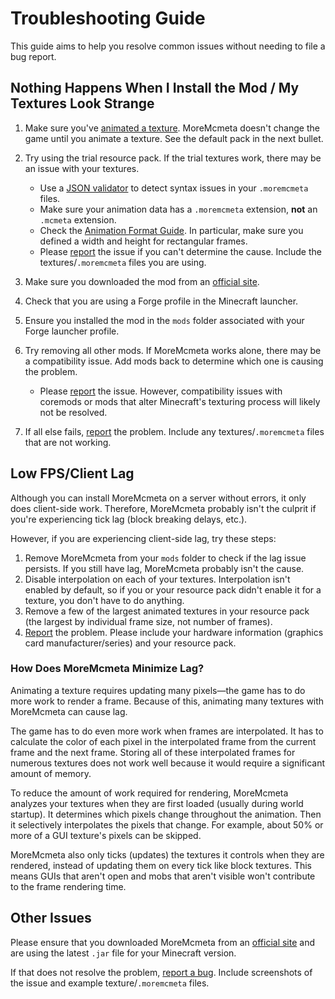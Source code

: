 # Troubleshooting Guide
This guide aims to help you resolve common issues without needing to file a bug report.

## Nothing Happens When I Install the Mod / My Textures Look Strange
1. Make sure you've [animated a texture](ANIMATION-FORMAT.md). MoreMcmeta doesn't change the game until you animate a texture. See the default pack in the next bullet.

2. Try using the trial resource pack. If the trial textures work, there may be an issue with your textures.
   * Use a [JSON validator](https://jsonlint.com/) to detect syntax issues in your `.moremcmeta` files.
   * Make sure your animation data has a `.moremcmeta` extension, **not** an `.mcmeta` extension.
   * Check the [Animation Format Guide](ANIMATION-FORMAT.md). In particular, make sure you defined a width and height for rectangular frames.
   * Please [report](https://github.com/soir20/MoreMcmeta/issues) the issue if you can't determine the cause. Include the textures/`.moremcmeta` files you are using.
    
3. Make sure you downloaded the mod from an [official site](../../README.md#download).

4. Check that you are using a Forge profile in the Minecraft launcher.

5. Ensure you installed the mod in the `mods` folder associated with your Forge launcher profile.

6. Try removing all other mods. If MoreMcmeta works alone, there may be a compatibility issue. Add mods back to determine which one is causing the problem.
   * Please [report](https://github.com/soir20/MoreMcmeta/issues) the issue. However, compatibility issues with coremods or mods that alter Minecraft's texturing process will likely not be resolved.
    
7. If all else fails, [report](https://github.com/soir20/MoreMcmeta/issues) the problem. Include any textures/`.moremcmeta` files that are not working.

## Low FPS/Client Lag
Although you can install MoreMcmeta on a server without errors, it only does client-side work. Therefore, MoreMcmeta probably isn't the culprit if you're experiencing tick lag (block breaking delays, etc.).

However, if you are experiencing client-side lag, try these steps:
1. Remove MoreMcmeta from your `mods` folder to check if the lag issue persists. If you still have lag, MoreMcmeta probably isn't the cause.
2. Disable interpolation on each of your textures. Interpolation isn't enabled by default, so if you or your resource pack didn't enable it for a texture, you don't have to do anything.
3. Remove a few of the largest animated textures in your resource pack (the largest by individual frame size, not number of frames).
4. [Report](https://github.com/soir20/MoreMcmeta/issues) the problem. Please include your hardware information (graphics card manufacturer/series) and your resource pack.

### How Does MoreMcmeta Minimize Lag?
Animating a texture requires updating many pixels—the game has to do more work to render a frame. Because of this, animating many textures with MoreMcmeta can cause lag.

The game has to do even more work when frames are interpolated. It has to calculate the color of each pixel in the interpolated frame from the current frame and the next frame. Storing all of these interpolated frames for numerous textures does not work well because it would require a significant amount of memory.

To reduce the amount of work required for rendering, MoreMcmeta analyzes your textures when they are first loaded (usually during world startup). It determines which pixels change throughout the animation. Then it selectively interpolates the pixels that change. For example, about 50% or more of a GUI texture's pixels can be skipped.

MoreMcmeta also only ticks (updates) the textures it controls when they are rendered, instead of updating them on every tick like block textures. This means GUIs that aren't open and mobs that aren't visible won't contribute to the frame rendering time.

## Other Issues
Please ensure that you downloaded MoreMcmeta from an [official site](../../README.md#download) and are using the latest `.jar` file for your Minecraft version.

If that does not resolve the problem, [report a bug](https://github.com/soir20/MoreMcmeta/issues). Include screenshots of the issue and example texture/`.moremcmeta` files.